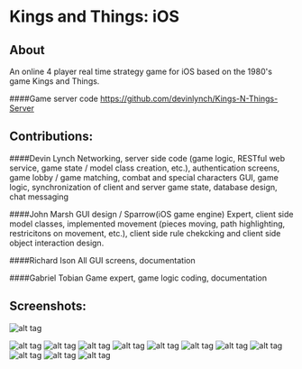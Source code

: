 Kings and Things: iOS
====================

About
------
An online 4 player real time strategy game for iOS based on the 1980's game Kings and Things.

####Game server code
https://github.com/devinlynch/Kings-N-Things-Server

Contributions:
------
####Devin Lynch
Networking, server side code (game logic, RESTful web service, game state / model class creation, etc.), authentication screens, game lobby / game matching, combat and special characters GUI, game logic, synchronization of client and server game state, database design, chat messaging

####John Marsh
GUI design / Sparrow(iOS game engine) Expert, client side model classes, implemented movement (pieces moving, path highlighting, restricitons on movement, etc.), client side rule chekcking and client side object interaction design.

####Richard Ison
All GUI screens, documentation

####Gabriel Tobian
Game expert, game logic coding, documentation


Screenshots:
------

![alt tag](http://devinlynch.ca/wp-content/uploads/2014/04/kat.jpg)


![alt tag](http://devinlynch.ca/wp-content/uploads/2014/04/iOS-Simulator-Screen-shot-2014-04-07-11.14.47-AM.png)
![alt tag](http://devinlynch.ca/wp-content/uploads/2014/04/iOS-Simulator-Screen-shot-2014-04-07-11.15.15-AM.png)
![alt tag](http://devinlynch.ca/wp-content/uploads/2014/04/iOS-Simulator-Screen-shot-2014-04-07-11.15.21-AM.png)
![alt tag](http://devinlynch.ca/wp-content/uploads/2014/04/iOS-Simulator-Screen-shot-2014-04-07-11.28.26-AM.png)
![alt tag](http://devinlynch.ca/wp-content/uploads/2014/04/iOS-Simulator-Screen-shot-2014-04-07-11.29.27-AM.png)
![alt tag](http://devinlynch.ca/wp-content/uploads/2014/04/iOS-Simulator-Screen-shot-2014-04-07-11.29.47-AM.png)
![alt tag](http://devinlynch.ca/wp-content/uploads/2014/04/iOS-Simulator-Screen-shot-2014-04-07-11.30.07-AM.png)
![alt tag](http://devinlynch.ca/wp-content/uploads/2014/04/iOS-Simulator-Screen-shot-2014-04-07-11.31.15-AM.png)
![alt tag](http://devinlynch.ca/wp-content/uploads/2014/04/iOS-Simulator-Screen-shot-2014-04-07-11.32.30-AM.png)
![alt tag](http://devinlynch.ca/wp-content/uploads/2014/04/iOS-Simulator-Screen-shot-2014-04-07-11.33.16-AM.png)
![alt tag](http://devinlynch.ca/wp-content/uploads/2014/04/iOS-Simulator-Screen-shot-2014-04-07-11.33.30-AM.png)

